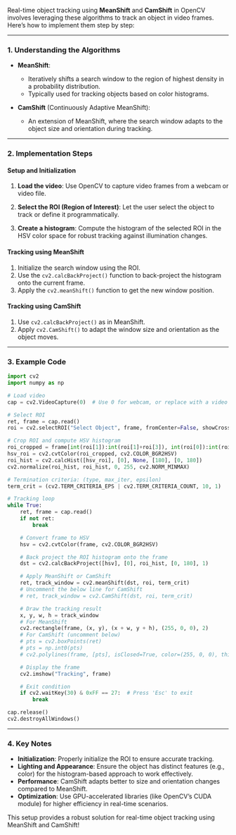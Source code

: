 Real-time object tracking using **MeanShift** and **CamShift** in OpenCV involves leveraging these algorithms to track an object in video frames. Here’s how to implement them step by step:

---

### **1. Understanding the Algorithms**

- **MeanShift**:
  - Iteratively shifts a search window to the region of highest density in a probability distribution.
  - Typically used for tracking objects based on color histograms.

- **CamShift** (Continuously Adaptive MeanShift):
  - An extension of MeanShift, where the search window adapts to the object size and orientation during tracking.

---

### **2. Implementation Steps**

#### **Setup and Initialization**
1. **Load the video**:
   Use OpenCV to capture video frames from a webcam or video file.

2. **Select the ROI (Region of Interest)**:
   Let the user select the object to track or define it programmatically.

3. **Create a histogram**:
   Compute the histogram of the selected ROI in the HSV color space for robust tracking against illumination changes.

#### **Tracking using MeanShift**
1. Initialize the search window using the ROI.
2. Use the `cv2.calcBackProject()` function to back-project the histogram onto the current frame.
3. Apply the `cv2.meanShift()` function to get the new window position.

#### **Tracking using CamShift**
1. Use `cv2.calcBackProject()` as in MeanShift.
2. Apply `cv2.CamShift()` to adapt the window size and orientation as the object moves.

---

### **3. Example Code**

```python
import cv2
import numpy as np

# Load video
cap = cv2.VideoCapture(0)  # Use 0 for webcam, or replace with a video file path

# Select ROI
ret, frame = cap.read()
roi = cv2.selectROI("Select Object", frame, fromCenter=False, showCrosshair=True)

# Crop ROI and compute HSV histogram
roi_cropped = frame[int(roi[1]):int(roi[1]+roi[3]), int(roi[0]):int(roi[0]+roi[2])]
hsv_roi = cv2.cvtColor(roi_cropped, cv2.COLOR_BGR2HSV)
roi_hist = cv2.calcHist([hsv_roi], [0], None, [180], [0, 180])
cv2.normalize(roi_hist, roi_hist, 0, 255, cv2.NORM_MINMAX)

# Termination criteria: (type, max_iter, epsilon)
term_crit = (cv2.TERM_CRITERIA_EPS | cv2.TERM_CRITERIA_COUNT, 10, 1)

# Tracking loop
while True:
    ret, frame = cap.read()
    if not ret:
        break

    # Convert frame to HSV
    hsv = cv2.cvtColor(frame, cv2.COLOR_BGR2HSV)

    # Back project the ROI histogram onto the frame
    dst = cv2.calcBackProject([hsv], [0], roi_hist, [0, 180], 1)

    # Apply MeanShift or CamShift
    ret, track_window = cv2.meanShift(dst, roi, term_crit)
    # Uncomment the below line for CamShift
    # ret, track_window = cv2.CamShift(dst, roi, term_crit)

    # Draw the tracking result
    x, y, w, h = track_window
    # For MeanShift
    cv2.rectangle(frame, (x, y), (x + w, y + h), (255, 0, 0), 2)
    # For CamShift (uncomment below)
    # pts = cv2.boxPoints(ret)
    # pts = np.int0(pts)
    # cv2.polylines(frame, [pts], isClosed=True, color=(255, 0, 0), thickness=2)

    # Display the frame
    cv2.imshow("Tracking", frame)

    # Exit condition
    if cv2.waitKey(30) & 0xFF == 27:  # Press 'Esc' to exit
        break

cap.release()
cv2.destroyAllWindows()
```

---

### **4. Key Notes**
- **Initialization**: Properly initialize the ROI to ensure accurate tracking.
- **Lighting and Appearance**: Ensure the object has distinct features (e.g., color) for the histogram-based approach to work effectively.
- **Performance**: CamShift adapts better to size and orientation changes compared to MeanShift.
- **Optimization**: Use GPU-accelerated libraries (like OpenCV’s CUDA module) for higher efficiency in real-time scenarios.

This setup provides a robust solution for real-time object tracking using MeanShift and CamShift!
